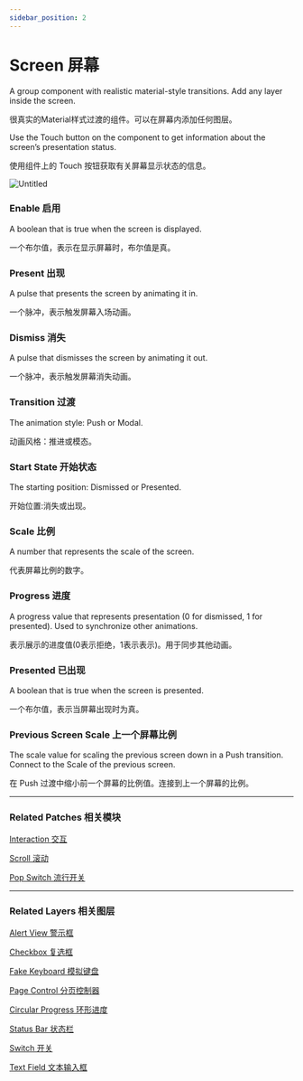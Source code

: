 ```yaml
---
sidebar_position: 2
---
```


# Screen 屏幕

A group component with realistic material-style transitions. Add any layer inside the screen.

很真实的Material样式过渡的组件。可以在屏幕内添加任何图层。

Use the Touch button on the component to get information about the screen’s presentation status.

使用组件上的 Touch 按钮获取有关屏幕显示状态的信息。

![Untitled](https://s3.us-west-2.amazonaws.com/secure.notion-static.com/9c939db2-b744-4245-92fc-bb08dd76f6d3/Untitled.png?X-Amz-Algorithm=AWS4-HMAC-SHA256&X-Amz-Content-Sha256=UNSIGNED-PAYLOAD&X-Amz-Credential=AKIAT73L2G45EIPT3X45%2F20220602%2Fus-west-2%2Fs3%2Faws4_request&X-Amz-Date=20220602T190315Z&X-Amz-Expires=86400&X-Amz-Signature=0ea820f1ad266caa4b169fd5c9595d9371d80cc53104afc082c2774d61b63e2d&X-Amz-SignedHeaders=host&response-content-disposition=filename%20%3D%22Untitled.png%22&x-id=GetObject)

### Enable 启用

A boolean that is true when the screen is displayed.

一个布尔值，表示在显示屏幕时，布尔值是真。

### Present 出现

A pulse that presents the screen by animating it in.

一个脉冲，表示触发屏幕入场动画。

### Dismiss 消失

A pulse that dismisses the screen by animating it out.

一个脉冲，表示触发屏幕消失动画。

### Transition 过渡

The animation style: Push or Modal.

动画风格：推进或模态。

### Start State 开始状态

The starting position: Dismissed or Presented.

开始位置:消失或出现。

### Scale 比例

A number that represents the scale of the screen.

代表屏幕比例的数字。

### Progress 进度

A progress value that represents presentation (0 for dismissed, 1 for presented). Used to synchronize other animations.

表示展示的进度值(0表示拒绝，1表示表示)。用于同步其他动画。

### Presented 已出现

A boolean that is true when the screen is presented.

一个布尔值，表示当屏幕出现时为真。

### Previous Screen Scale 上一个屏幕比例

The scale value for scaling the previous screen down in a Push transition. Connect to the Scale of the previous screen.

在 Push 过渡中缩小前一个屏幕的比例值。连接到上一个屏幕的比例。

------

### Related Patches 相关模块

[Interaction 交互](./../Interaction/Interaction.md)

[Scroll 滚动](https://www.notion.so/Scroll-2f1508bfbec742279786513c26602209)

[Pop Switch 流行开关](https://www.notion.so/Pop-Switch-e83d8b2e102c466db20fbe80716861c3)

------

### Related Layers 相关图层

[Alert View 警示框](https://www.notion.so/Alert-View-82a7c414b0c04e489c7efe4bea7a239d)

[Checkbox 复选框](https://www.notion.so/Checkbox-3b26d11b40fe4fd6b4331fa09afc1b47)

[Fake Keyboard 模拟键盘](https://www.notion.so/Fake-Keyboard-3feb346590de4ff3822b6079c7dc17b9)

[Page Control 分页控制器](https://www.notion.so/Page-Control-73fd8adb143a4b34a3267ece18dfd876)

[Circular Progress 环形进度](https://www.notion.so/Circular-Progress-df848ba8986b4983aaa59dbf7c05faae)

[Status Bar 状态栏](https://www.notion.so/Status-Bar-c2583cf542a241949665528cff2c5031)

[Switch 开关](https://www.notion.so/Switch-4171567de6384966b26842c68b41155d)

[Text Field 文本输入框](https://www.notion.so/Text-Field-4a2ab8b08c3a49d19b19e4f715dedf41)
